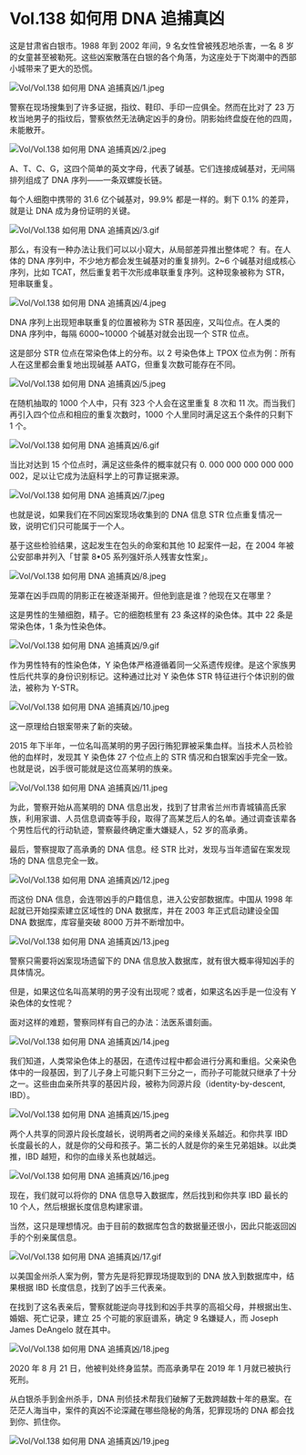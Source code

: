 # Vol.138 如何用 DNA 追捕真凶

这是甘肃省白银市。1988 年到 2002 年间，9 名女性曾被残忍地杀害，一名 8 岁的女童甚至被勒死。这些凶案散落在白银的各个角落，为这座处于下岗潮中的西部小城带来了更大的恐慌。

![Vol/Vol.138 如何用 DNA 追捕真凶/1.jpeg](https://cdn.jsdelivr.net/gh/qiaoshouzi/static/image/Vol/Vol.138%20如何用%20DNA%20追捕真凶/1.jpeg)

警察在现场搜集到了许多证据，指纹、鞋印、手印一应俱全。然而在比对了 23 万枚当地男子的指纹后，警察依然无法确定凶手的身份。阴影始终盘旋在他的四周，未能散开。

![Vol/Vol.138 如何用 DNA 追捕真凶/2.jpeg](https://cdn.jsdelivr.net/gh/qiaoshouzi/static/image/Vol/Vol.138%20如何用%20DNA%20追捕真凶/2.jpeg)

A、T、C、G，这四个简单的英文字母，代表了碱基。它们连接成碱基对，无间隔排列组成了 DNA 序列——一条双螺旋长链。

每个人细胞中携带的 31.6 亿个碱基对，99.9% 都是一样的。剩下 0.1% 的差异，就是让 DNA 成为身份证明的关键。

![Vol/Vol.138 如何用 DNA 追捕真凶/3.gif](https://cdn.jsdelivr.net/gh/qiaoshouzi/static/image/Vol/Vol.138%20如何用%20DNA%20追捕真凶/3.gif)

那么，有没有一种办法让我们可以以小窥大，从局部差异推出整体呢？ 有。在人体的 DNA 序列中，不少地方都会发生碱基对的重复排列。2\~6 个碱基对组成核心序列，比如 TCAT，然后重复若干次形成串联重复序列。这种现象被称为 STR，短串联重复。

![Vol/Vol.138 如何用 DNA 追捕真凶/4.jpeg](https://cdn.jsdelivr.net/gh/qiaoshouzi/static/image/Vol/Vol.138%20如何用%20DNA%20追捕真凶/4.jpeg)

DNA 序列上出现短串联重复的位置被称为 STR 基因座，又叫位点。在人类的 DNA 序列中，每隔 6000\~10000 个碱基对就会出现一个 STR 位点。

这是部分 STR 位点在常染色体上的分布。以 2 号染色体上 TPOX 位点为例：所有人在这里都会重复地出现碱基 AATG，但重复次数可能存在不同。

![Vol/Vol.138 如何用 DNA 追捕真凶/5.jpeg](https://cdn.jsdelivr.net/gh/qiaoshouzi/static/image/Vol/Vol.138%20如何用%20DNA%20追捕真凶/5.jpeg)

在随机抽取的 1000 个人中，只有 323 个人会在这里重复 8 次和 11 次。而当我们再引入四个位点和相应的重复次数时，1000 个人里同时满足这五个条件的只剩下 1 个。

![Vol/Vol.138 如何用 DNA 追捕真凶/6.gif](https://cdn.jsdelivr.net/gh/qiaoshouzi/static/image/Vol/Vol.138%20如何用%20DNA%20追捕真凶/6.gif)

当比对达到 15 个位点时，满足这些条件的概率就只有 0. 000 000 000 000 000 002，足以让它成为法庭科学上的可靠证据来源。

![Vol/Vol.138 如何用 DNA 追捕真凶/7.jpeg](https://cdn.jsdelivr.net/gh/qiaoshouzi/static/image/Vol/Vol.138%20如何用%20DNA%20追捕真凶/7.jpeg)

也就是说，如果我们在不同凶案现场收集到的 DNA 信息 STR 位点重复情况一致，说明它们只可能属于一个人。

基于这些检验结果，这起发生在包头的命案和其他 10 起案件一起，在 2004 年被公安部串并列入「甘蒙 8•05 系列强奸杀人残害女性案」。

![Vol/Vol.138 如何用 DNA 追捕真凶/8.jpeg](https://cdn.jsdelivr.net/gh/qiaoshouzi/static/image/Vol/Vol.138%20如何用%20DNA%20追捕真凶/8.jpeg)

笼罩在凶手四周的阴影正在被逐渐揭开。但他到底是谁？他现在又在哪里？

这是男性的生殖细胞，精子。它的细胞核里有 23 条这样的染色体。其中 22 条是常染色体，1 条为性染色体。

![Vol/Vol.138 如何用 DNA 追捕真凶/9.gif](https://cdn.jsdelivr.net/gh/qiaoshouzi/static/image/Vol/Vol.138%20如何用%20DNA%20追捕真凶/9.gif)

作为男性特有的性染色体，Y 染色体严格遵循着同一父系遗传规律。是这个家族男性后代共享的身份识别标记。这种通过比对 Y 染色体 STR 特征进行个体识别的做法，被称为 Y-STR。

![Vol/Vol.138 如何用 DNA 追捕真凶/10.jpeg](https://cdn.jsdelivr.net/gh/qiaoshouzi/static/image/Vol/Vol.138%20如何用%20DNA%20追捕真凶/10.jpeg)

这一原理给白银案带来了新的突破。

2015 年下半年，一位名叫高某明的男子因行贿犯罪被采集血样。当技术人员检验他的血样时，发现其 Y 染色体 27 个位点上的 STR 情况和白银案凶手完全一致。也就是说，凶手很可能就是这位高某明的族亲。

![Vol/Vol.138 如何用 DNA 追捕真凶/11.jpeg](https://cdn.jsdelivr.net/gh/qiaoshouzi/static/image/Vol/Vol.138%20如何用%20DNA%20追捕真凶/11.jpeg)

为此，警察开始从高某明的 DNA 信息出发，找到了甘肃省兰州市青城镇高氏家族，利用家谱、人员信息调查等手段，取得了高某芝后人的名单。通过调查该辈各个男性后代的行动轨迹，警察最终确定重大嫌疑人，52 岁的高承勇。

最后，警察提取了高承勇的 DNA 信息。经 STR 比对，发现与当年遗留在案发现场的 DNA 信息完全一致。

![Vol/Vol.138 如何用 DNA 追捕真凶/12.jpeg](https://cdn.jsdelivr.net/gh/qiaoshouzi/static/image/Vol/Vol.138%20如何用%20DNA%20追捕真凶/12.jpeg)

而这份 DNA 信息，会连带凶手的户籍信息，进入公安部数据库。中国从 1998 年起就已开始探索建立区域性的 DNA 数据库，并在 2003 年正式启动建设全国 DNA 数据库，库容量突破 8000 万并不断增加中。

![Vol/Vol.138 如何用 DNA 追捕真凶/13.jpeg](https://cdn.jsdelivr.net/gh/qiaoshouzi/static/image/Vol/Vol.138%20如何用%20DNA%20追捕真凶/13.jpeg)

警察只需要将凶案现场遗留下的 DNA 信息放入数据库，就有很大概率得知凶手的具体情况。

但是，如果这位名叫高某明的男子没有出现呢？或者，如果这名凶手是一位没有 Y 染色体的女性呢？

面对这样的难题，警察同样有自己的办法：法医系谱刻画。

![Vol/Vol.138 如何用 DNA 追捕真凶/14.jpeg](https://cdn.jsdelivr.net/gh/qiaoshouzi/static/image/Vol/Vol.138%20如何用%20DNA%20追捕真凶/14.jpeg)

我们知道，人类常染色体上的基因，在遗传过程中都会进行分离和重组。父亲染色体中的一段基因，到了儿子身上可能只剩下三分之一，而孙子可能就只继承了十分之一。这些由血亲所共享的基因片段，被称为同源片段（identity-by-descent, IBD）。

![Vol/Vol.138 如何用 DNA 追捕真凶/15.jpeg](https://cdn.jsdelivr.net/gh/qiaoshouzi/static/image/Vol/Vol.138%20如何用%20DNA%20追捕真凶/15.jpeg)

两个人共享的同源片段长度越长，说明两者之间的亲缘关系越近。和你共享 IBD 长度最长的人，就是你的父母和孩子。第二长的人就是你的亲生兄弟姐妹。以此类推，IBD 越短，和你的血缘关系也就越远。

![Vol/Vol.138 如何用 DNA 追捕真凶/16.jpeg](https://cdn.jsdelivr.net/gh/qiaoshouzi/static/image/Vol/Vol.138%20如何用%20DNA%20追捕真凶/16.jpeg)

现在，我们就可以将你的 DNA 信息导入数据库，然后找到和你共享 IBD 最长的 10 个人，然后根据长度信息构建家谱。

当然，这只是理想情况。由于目前的数据库包含的数据量还很小，因此只能返回凶手的个别亲属信息。

![Vol/Vol.138 如何用 DNA 追捕真凶/17.gif](https://cdn.jsdelivr.net/gh/qiaoshouzi/static/image/Vol/Vol.138%20如何用%20DNA%20追捕真凶/17.gif)

以美国金州杀人案为例，警方先是将犯罪现场提取到的 DNA 放入到数据库中，结果根据 IBD 长度信息，找到了凶手三代表亲。

在找到了这名表亲后，警察就能逆向寻找到和凶手共享的高祖父母，并根据出生、婚姻、死亡记录，建立 25 个可能的家庭谱系，确定 9 名嫌疑人，而 Joseph James DeAngelo 就在其中。

![Vol/Vol.138 如何用 DNA 追捕真凶/18.jpeg](https://cdn.jsdelivr.net/gh/qiaoshouzi/static/image/Vol/Vol.138%20如何用%20DNA%20追捕真凶/18.jpeg)

2020 年 8 月 21 日，他被判处终身监禁。而高承勇早在 2019 年 1 月就已被执行死刑。

从白银杀手到金州杀手，DNA 刑侦技术帮我们破解了无数跨越数十年的悬案。在茫茫人海当中，案件的真凶不论深藏在哪些隐秘的角落，犯罪现场的 DNA 都会找到你、抓住你。

![Vol/Vol.138 如何用 DNA 追捕真凶/19.jpeg](https://cdn.jsdelivr.net/gh/qiaoshouzi/static/image/Vol/Vol.138%20如何用%20DNA%20追捕真凶/19.jpeg)

[^1]: 张振华. (2019). 白银案实录.

[^2]: 刘雁军. (2020). 法庭科学DNA数据库的运用与规制.

[^3]: 侯一平. (2001). 法医常染色体STR分型.

[^4]: 刘京, 季安全, & 王桂强, 等. (2019). 法医系谱分析研究进展.

[^5]: Ellen, M G. Cece, M. Steven, L A. (2019). Genetic genealogy for cold case and active investigations.

[^6]: Erlich, Y. Shor, T. & Carmi, S. (2018). Identity inference of genomic data using long-range familial searches.
